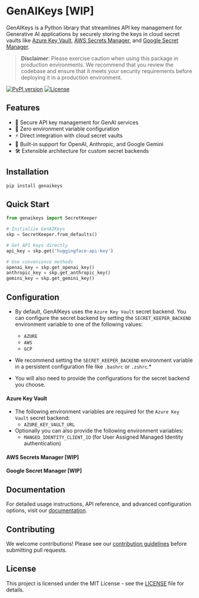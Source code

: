 # GenAIKeys [WIP]

GenAIKeys is a Python library that streamlines API key management for Generative AI applications by securely
storing the keys in cloud secret vaults like [Azure Key Vault](https://azure.microsoft.com/en-us/services/key-vault/), 
[AWS Secrets Manager](https://aws.amazon.com/secrets-manager/), and [Google Secret Manager](https://cloud.google.com/secret-manager).

> **Disclaimer**: Please exercise caution when using this package in production environments. We recommend that you
> review the codebase and ensure that it meets your security requirements before deploying it in a production environment.

[![PyPI version](https://badge.fury.io/py/genaikeys.svg)](https://badge.fury.io/py/genaikeys)
[![License](https://img.shields.io/badge/License-MIT-blue.svg)](https://opensource.org/licenses/MIT)

## Features

- 🔐 Secure API key management for GenAI services
- 🚀 Zero environment variable configuration
- ⚡️ Direct integration with cloud secret vaults
- 🔌 Built-in support for OpenAI, Anthropic, and Google Gemini
- 🛠 Extensible architecture for custom secret backends

## Installation

```bash
pip install genaikeys
```

## Quick Start

```python
from genaikeys import SecretKeeper

# Initialize GenAIKeys
skp = SecretKeeper.from_defaults()

# Get API keys directly
api_key = skp.get('huggingface-api-key')

# Use convenience methods
openai_key = skp.get_openai_key()
anthropic_key = skp.get_anthropic_key()
gemini_key = skp.get_gemini_key()
```

## Configuration

* By default, GenAIKeys uses the `Azure Key Vault` secret backend. You can configure the secret backend by setting
  the `SECRET_KEEPER_BACKEND` environment variable to one of the following values:
    - `AZURE`
    - `AWS`
    - `GCP`
* We recommend setting the `SECRET_KEEPER_BACKEND` environment variable in a persistent configuration file like
  `.bashrc` or `.zshrc`.*

* You will also need to provide the configurations for the secret backend you choose.

#### Azure Key Vault

- The following environment variables are required for the `Azure Key Vault` secret backend:
    - `AZURE_KEY_VAULT_URL`
- Optionally you can also provide the following environment variables:
    - `MANGED_IDENTITY_CLIENT_ID` (for User Assigned Managed Identity authentication)

#### AWS Secrets Manager [WIP]

#### Google Secret Manager [WIP]

## Documentation

For detailed usage instructions, API reference, and advanced configuration options, visit
our [documentation](https://docs.GenAIKeys.dev).

## Contributing

We welcome contributions! Please see our [contribution guidelines](CONTRIBUTING.md) before submitting pull requests.

## License

This project is licensed under the MIT License - see the [LICENSE](LICENSE) file for details.
